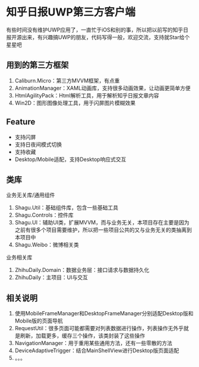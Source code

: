 # 知乎日报UWP第三方客户端

有些时间没有维护UWP应用了，一直忙于iOS和别的事，所以把以前写的知乎日报开源出来，有兴趣搞UWP的朋友，代码写得一般，欢迎交流，支持就Star给个星星吧

## 用到的第三方框架
  1. Caliburn.Micro：第三方MVVM框架，有点重
  2. AnimationManager：XAML动画库，支持很多动画效果，让动画更简单方便
  3. HtmlAgilityPack：Html解析工具，用于解析知乎日报文章内容
  4. Win2D：图形图像处理工具，用于闪屏图片模糊效果

## Feature
* 支持闪屏
* 支持日夜间模式切换
* 支持收藏
* Desktop/Mobile适配，支持Desktop响应式交互

## 类库
业务无关库/通用组件  
1. Shagu.Util：基础组件库，包含一些基础工具  
2. Shagu.Controls：控件库  
3. Shagu.UI：辅助UI类，扩展MVVM，而与业务无关，本项目存在主要是因为之前有很多个项目需要维护，所以把一些项目公共的又与业务无关的类抽离到本项目中  
4. Shagu.Weibo：微博相关类  

业务相关库  
1. ZhihuDaily.Domain：数据业务层：接口请求与数据持久化  
2. ZhihuDaily：主项目：UI与交互

## 相关说明
1. 使用MobileFrameManager和DesktopFrameManager分别适配Desktop版和Mobile版的页面导航
2. RequestUtil：很多页面可能都需要对列表数据进行操作，列表操作无外乎就是刷新，加载更多，缓存三个操作，该类封装了这些操作
3. NavigationManager：用于重用某些通用方法，还有一些零散的方法
4. DeviceAdaptiveTrigger：结合MainShellView进行Desktop版页面适配
5. 。。。

